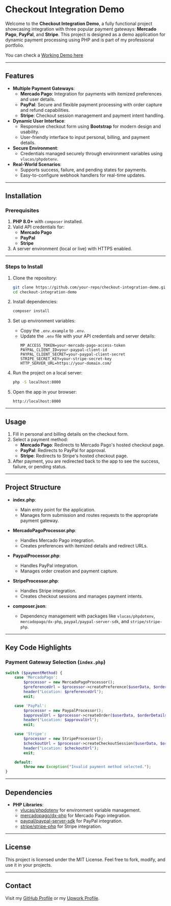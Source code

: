# Checkout Integration Demo

Welcome to the **Checkout Integration Demo**, a fully functional project showcasing integration with three popular payment gateways: **Mercado Pago**, **PayPal**, and **Stripe**. This project is designed as a demo application for dynamic payment processing using PHP and is part of my professional portfolio.

You can check a [Working Demo here](https://conectaexperience.com.br/payment-gateways-integration)

---

## Features

- **Multiple Payment Gateways**:
  - **Mercado Pago**: Integration for payments with itemized preferences and user details.
  - **PayPal**: Secure and flexible payment processing with order capture and refund capabilities.
  - **Stripe**: Checkout session management and payment intent handling.
- **Dynamic User Interface**:
  - Responsive checkout form using **Bootstrap** for modern design and usability.
  - User-friendly interface to input personal, billing, and payment details.
- **Secure Environment**:
  - Credentials managed securely through environment variables using `vlucas/phpdotenv`.
- **Real-World Scenarios**:
  - Supports success, failure, and pending states for payments.
  - Easy-to-configure webhook handlers for real-time updates.

---

## Installation

### Prerequisites

1. **PHP 8.0+** with `composer` installed.
2. Valid API credentials for:
   - **Mercado Pago**
   - **PayPal**
   - **Stripe**
3. A server environment (local or live) with HTTPS enabled.

---

### Steps to Install

1. Clone the repository:
   ```bash
   git clone https://github.com/your-repo/checkout-integration-demo.git
   cd checkout-integration-demo
   ```

2. Install dependencies:
   ```bash
   composer install
   ```

3. Set up environment variables:
   - Copy the `.env.example` to `.env`.
   - Update the `.env` file with your API credentials and server details:
     ```env
     MP_ACCESS_TOKEN=your-mercado-pago-access-token
     PAYPAL_CLIENT_ID=your-paypal-client-id
     PAYPAL_CLIENT_SECRET=your-paypal-client-secret
     STRIPE_SECRET_KEY=your-stripe-secret-key
     HTTP_SERVER_URL=https://your-domain.com/
     ```

4. Run the project on a local server:
   ```bash
   php -S localhost:8000
   ```

5. Open the app in your browser:
   ```
   http://localhost:8000
   ```

---

## Usage

1. Fill in personal and billing details on the checkout form.
2. Select a payment method:
   - **Mercado Pago**: Redirects to Mercado Pago's hosted checkout page.
   - **PayPal**: Redirects to PayPal for approval.
   - **Stripe**: Redirects to Stripe's hosted checkout page.
3. After payment, you are redirected back to the app to see the success, failure, or pending status.

---

## Project Structure

- **index.php**:
  - Main entry point for the application.
  - Manages form submission and routes requests to the appropriate payment gateway.

- **MercadoPagoProcessor.php**:
  - Handles Mercado Pago integration.
  - Creates preferences with itemized details and redirect URLs.

- **PaypalProcessor.php**:
  - Handles PayPal integration.
  - Manages order creation and payment capture.

- **StripeProcessor.php**:
  - Handles Stripe integration.
  - Creates checkout sessions and manages payment intents.

- **composer.json**:
  - Dependency management with packages like `vlucas/phpdotenv`, `mercadopago/dx-php`, `paypal/paypal-server-sdk`, and `stripe/stripe-php`.

---

## Key Code Highlights

### Payment Gateway Selection (`index.php`)
```php
switch ($paymentMethod) {
    case 'MercadoPago':
        $processor = new MercadoPagoProcessor();
        $preferenceUrl = $processor->createPreference($userData, $orderDetails);
        header("Location: $preferenceUrl");
        exit;

    case 'PayPal':
        $processor = new PaypalProcessor();
        $approvalUrl = $processor->createOrder($userData, $orderDetails);
        header("Location: $approvalUrl");
        exit;

    case 'Stripe':
        $processor = new StripeProcessor();
        $checkoutUrl = $processor->createCheckoutSession($userData, $orderDetails);
        header("Location: $checkoutUrl");
        exit;

    default:
        throw new Exception("Invalid payment method selected.");
}
```

---

## Dependencies

- **PHP Libraries**:
  - [vlucas/phpdotenv](https://github.com/vlucas/phpdotenv) for environment variable management.
  - [mercadopago/dx-php](https://github.com/mercadopago/dx-php) for Mercado Pago integration.
  - [paypal/paypal-server-sdk](https://github.com/paypal/PayPal-PHP-SDK) for PayPal integration.
  - [stripe/stripe-php](https://github.com/stripe/stripe-php) for Stripe integration.

---

## License

This project is licensed under the MIT License. Feel free to fork, modify, and use it in your projects.

---

## Contact

Visit my [GitHub Profile](https://github.com/renatoribeiroqc) or my [Upwork Profile](https://www.upwork.com/freelancers/renatoribeiro).